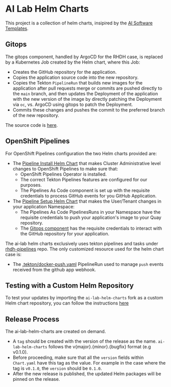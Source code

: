 # AI Lab Helm Charts

This project is a collection of helm charts, insipired by the [AI Software Templates](https://github.com/redhat-ai-dev/ai-lab-template).

## Gitops

The gitops component, handled by ArgoCD for the RHDH case, is replaced by a Kubernetes Job created by the Helm chart, where this Job:

- Creates the GitHub repository for the application.
- Copies the application source code into the new repository.
- Copies the Tekton `PipelineRun` that builds new images for the application after pull requests merge or commits are pushed directly to the `main` branch, 
and then updates the Deployment of the application with the new version of the image by directly patching the Deployment via `oc`, vs. ArgoCD using gitops to patch the Deployment.
- Commits these changes and pushes the commit to the preferred branch of the new repository.

The source code is [here](charts/ai-software-templates/chatbot/templates/application-gitops-job.yaml).

## OpenShift Pipelines

For OpenShift Pipelines configuration the two Helm charts provided are:

- The [Pipeline Install Helm Chart](/charts/ai-software-templates/pipeline-install) that makes Cluster Administrative level changes to OpenShift Pipelines to make sure that:
  - OpenShift Pipelines Operator is installed.
  - The correct Tekton Pipelines features are configured for our purposes.
  - The Pipelines As Code component is set up with the requisite credentials to process GitHub events for you GitHub Application.
- The [Pipeline Setup Helm Chart](/charts/ai-software-templates/pipeline-setup) that makes the User/Tenant changes in your application Namespace:
  - The Pipelines As Code PipelinesRuns in your Namespace have the requisite credentials to push your application's image to your Quay repository.
  - The [Gitops component](#gitops) has the requisite credentials to interact with the GitHub repository for your application.

The ai-lab helm charts exclusively uses tekton pipelines and tasks under [rhdh-pipelines](https://github.com/redhat-ai-dev/rhdh-pipelines) repo. The only customized resource used for the helm chart case is:

- The [.tekton/docker-push.yaml](/pac/pipelineRuns/.tekton/docker-push.yaml) PipelineRun used to manage `push` events received from the github app webhook.

## Testing with a Custom Helm Repository

To test your updates by importing the `ai-lab-helm-charts` fork as a custom Helm chart repository, you can follow the instructions [here](./docs/SETUP_CUSTOM_HELM_REPO.md)

## Release Process

The ai-lab-helm-charts are created on demand.

- A `tag` should be created with the version of the release as the name. `ai-lab-helm-charts` follows the v{major}.{minor}.{bugfix} format (e.g v0.1.0).
- Before proceeding, make sure that all the `version` fields within `Chart.yaml` have this tag as the value. For example in the case where the tag is `v0.1.0`, the `version` should be `0.1.0`.
- After the new release is published, the updated Helm packages will be pinned on the release.
